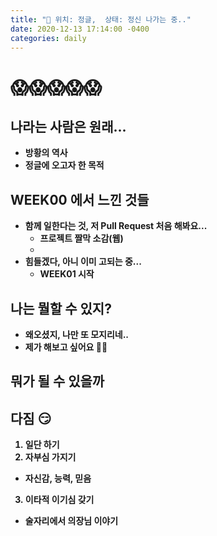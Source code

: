 ```yaml
---
title: "📖 위치: 정글,  상태: 정신 나가는 중.."
date: 2020-12-13 17:14:00 -0400
categories: daily
---
```

# 😱😱😱😱😱  
## <b>나라는 사람은 원래...
* 방황의 역사
* 정글에 오고자 한 목적  
## <b>WEEK00 에서 느낀 것들
* 함께 일한다는 것, 저 Pull Request 처음 해봐요...
  * 프로젝트 짤막 소감(웹)
  * 
* 힘들겠다, 아니 이미 고되는 중...  
  * WEEK01 시작
## <b>나는 뭘할 수 있지?
* 왜오셨지, 나만 또 모지리네..
* 제가 해보고 싶어요 🙋‍♂️  
## <b>뭐가 될 수 있을까

## <b>다짐 😏
  1. 일단 하기
  2. 자부심 가지기  
   * 자신감, 능력, 믿음
  3. 이타적 이기심 갖기  
  * 술자리에서 의장님 이야기
